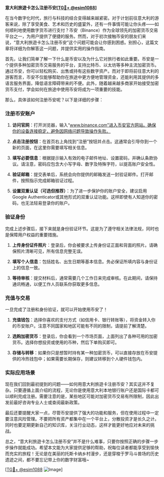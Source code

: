 **意大利旅遊卡怎么注册币安[[TG💪+ @esim1088](https://t.me/s/esim1088)]**

在当今数字化时代，旅行与科技的结合变得越来越紧密。对于计划前往意大利的游客来说，除了享受美食、艺术和历史的盛宴外，还有一件事情可能让你头疼——如何顺利地使用数字货币进行支付？币安（Binance）作为全球领先的加密货币交易平台之一，为用户提供了便捷的服务。然而，对于初次接触币安的朋友们来说，“意大利旅遊卡怎么注册币安”这个问题可能会让你感到困惑。别担心，这篇文章将详细为你解答这一问题，并提供实用的操作指南。

首先，让我们简单了解一下什么是币安以及为什么它对旅行者如此重要。币安是一个提供多种加密货币交易服务的平台，支持比特币、以太坊等多种主流加密货币。通过币安，你可以轻松购买、出售或持有这些数字资产。而对于即将前往意大利的游客而言，币安不仅能够帮助你在旅途中更方便地管理资金，还能利用其提供的多语言服务界面，降低语言障碍带来的不便。此外，随着越来越多商家开始接受加密货币支付，学会如何在旅途中使用币安将成为一项重要的技能。

那么，具体该如何注册币安呢？以下是详细的步骤：

### 注册币安账户

1. **访问官网**：打开浏览器，输入“www.binance.com”进入币安官方网站。确保你的设备连接稳定，避免因网络问题导致操作失败。
   
2. **点击注册按钮**：在首页右上角找到“注册”按钮并点击。这通常会引导你到一个新的页面，在这里你需要填写相关信息。

3. **填写必要信息**：根据提示输入有效的电子邮件地址、设置密码，并确认条款协议。请注意，密码应包含大小写字母、数字及特殊字符，以提高账户安全性。

4. **验证邮箱**：提交表单后，系统会向你提供的邮箱发送一封验证邮件。打开邮件，按照指示完成邮箱验证过程。

5. **设置双重认证（可选但推荐）**：为了进一步保护你的账户安全，建议启用Google Authenticator或其他形式的双重认证功能。这样即使有人知道你的密码，也无法轻易登录你的账户。

### 验证身份

完成上述步骤后，接下来就是身份验证环节。这是为了遵守相关法律法规，同时也是保障用户权益的重要措施。

1. **上传身份证件照片**：登录后，你会被要求上传身份证正面和背面的照片。请确保照片清晰可见，所有信息完整无误。

2. **填写个人信息**：包括姓名、出生日期等基本信息。务必保证所填内容与身份证上的信息一致。

3. **等待审核**：提交材料后，通常需要几个工作日来完成审核。在此期间，请保持通讯畅通，以便工作人员联系你获取更多信息。

### 充值与交易

一旦完成了注册和身份验证，就可以开始使用币安了！

1. **充值钱包**：选择你喜欢的支付方式（如信用卡、银行转账等），将资金转入你的币安账户。注意不同国家和地区可能有不同的限制，请提前了解清楚。

2. **选购加密货币**：登录后，你会看到一个市场页面，上面列出了各种可用的加密货币。选择你想投资或使用的币种，然后下单购买即可。

3. **存储与转移**：如果你只是想暂时持有某一种加密货币，可以直接存放在币安提供的冷热钱包中；如果需要长期保存，则建议转移到个人硬件钱包内。

### 实际应用场景

现在我们回到最初提到的问题——如何用意大利旅遊卡注册币安？其实这并不复杂。只要遵循上面介绍的流程，无论你是使用意大利本地银行账户还是国际卡都可以顺利完成注册。需要注意的是，某些地区可能对加密货币交易有所限制，因此出发前最好咨询专业人士或查阅最新政策。

最后还要提醒大家一点，尽管币安提供了强大的功能和服务，但在使用过程中一定要注意风险管理。不要把所有资产都集中在一个平台上，分散投资才是长久之计。同时也要定期更新自己的知识库，关注行业动态，这样才能更好地应对未来的挑战。

总之，“意大利旅遊卡怎么注册币安”并不是什么难事，只要你按照正确的步骤一步步操作就能成功。希望本文能为大家提供足够的帮助，祝每位读者都能享受到愉快而充实的旅程！无论是在美丽的托斯卡纳乡村漫步，还是穿梭于罗马斗兽场的历史遗迹之间，都不要忘记带上你的数字财富哦~

[[TG💪+ @esim1088](https://t.me/s/esim1088) ![Image](https://i.postimg.cc/4NQfJmqS/Snipaste-2025-05-13-00-14-12.png)]